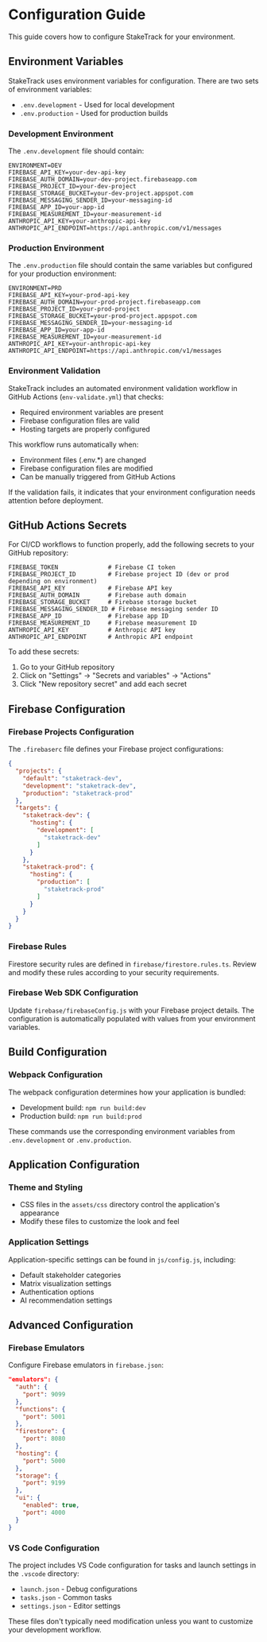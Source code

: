 # Configuration Guide

This guide covers how to configure StakeTrack for your environment.

## Environment Variables

StakeTrack uses environment variables for configuration. There are two sets of environment variables:

- `.env.development` - Used for local development
- `.env.production` - Used for production builds

### Development Environment

The `.env.development` file should contain:

```
ENVIRONMENT=DEV
FIREBASE_API_KEY=your-dev-api-key
FIREBASE_AUTH_DOMAIN=your-dev-project.firebaseapp.com
FIREBASE_PROJECT_ID=your-dev-project
FIREBASE_STORAGE_BUCKET=your-dev-project.appspot.com
FIREBASE_MESSAGING_SENDER_ID=your-messaging-id
FIREBASE_APP_ID=your-app-id
FIREBASE_MEASUREMENT_ID=your-measurement-id
ANTHROPIC_API_KEY=your-anthropic-api-key
ANTHROPIC_API_ENDPOINT=https://api.anthropic.com/v1/messages
```

### Production Environment

The `.env.production` file should contain the same variables but configured for your production environment:

```
ENVIRONMENT=PRD
FIREBASE_API_KEY=your-prod-api-key
FIREBASE_AUTH_DOMAIN=your-prod-project.firebaseapp.com
FIREBASE_PROJECT_ID=your-prod-project
FIREBASE_STORAGE_BUCKET=your-prod-project.appspot.com
FIREBASE_MESSAGING_SENDER_ID=your-messaging-id
FIREBASE_APP_ID=your-app-id
FIREBASE_MEASUREMENT_ID=your-measurement-id
ANTHROPIC_API_KEY=your-anthropic-api-key
ANTHROPIC_API_ENDPOINT=https://api.anthropic.com/v1/messages
```

### Environment Validation

StakeTrack includes an automated environment validation workflow in GitHub Actions (`env-validate.yml`) that checks:

- Required environment variables are present
- Firebase configuration files are valid
- Hosting targets are properly configured

This workflow runs automatically when:
- Environment files (.env.*) are changed
- Firebase configuration files are modified
- Can be manually triggered from GitHub Actions

If the validation fails, it indicates that your environment configuration needs attention before deployment.

## GitHub Actions Secrets

For CI/CD workflows to function properly, add the following secrets to your GitHub repository:

```
FIREBASE_TOKEN              # Firebase CI token
FIREBASE_PROJECT_ID         # Firebase project ID (dev or prod depending on environment)
FIREBASE_API_KEY            # Firebase API key
FIREBASE_AUTH_DOMAIN        # Firebase auth domain
FIREBASE_STORAGE_BUCKET     # Firebase storage bucket
FIREBASE_MESSAGING_SENDER_ID # Firebase messaging sender ID
FIREBASE_APP_ID             # Firebase app ID
FIREBASE_MEASUREMENT_ID     # Firebase measurement ID
ANTHROPIC_API_KEY           # Anthropic API key
ANTHROPIC_API_ENDPOINT      # Anthropic API endpoint
```

To add these secrets:
1. Go to your GitHub repository
2. Click on "Settings" → "Secrets and variables" → "Actions"
3. Click "New repository secret" and add each secret

## Firebase Configuration

### Firebase Projects Configuration

The `.firebaserc` file defines your Firebase project configurations:

```json
{
  "projects": {
    "default": "staketrack-dev",
    "development": "staketrack-dev",
    "production": "staketrack-prod"
  },
  "targets": {
    "staketrack-dev": {
      "hosting": {
        "development": [
          "staketrack-dev"
        ]
      }
    },
    "staketrack-prod": {
      "hosting": {
        "production": [
          "staketrack-prod"
        ]
      }
    }
  }
}
```

### Firebase Rules

Firestore security rules are defined in `firebase/firestore.rules.ts`. Review and modify these rules according to your security requirements.

### Firebase Web SDK Configuration

Update `firebase/firebaseConfig.js` with your Firebase project details. The configuration is automatically populated with values from your environment variables.

## Build Configuration

### Webpack Configuration

The webpack configuration determines how your application is bundled:

- Development build: `npm run build:dev`
- Production build: `npm run build:prod`

These commands use the corresponding environment variables from `.env.development` or `.env.production`.

## Application Configuration

### Theme and Styling

- CSS files in the `assets/css` directory control the application's appearance
- Modify these files to customize the look and feel

### Application Settings

Application-specific settings can be found in `js/config.js`, including:

- Default stakeholder categories
- Matrix visualization settings
- Authentication options
- AI recommendation settings

## Advanced Configuration

### Firebase Emulators

Configure Firebase emulators in `firebase.json`:

```json
"emulators": {
  "auth": {
    "port": 9099
  },
  "functions": {
    "port": 5001
  },
  "firestore": {
    "port": 8080
  },
  "hosting": {
    "port": 5000
  },
  "storage": {
    "port": 9199
  },
  "ui": {
    "enabled": true,
    "port": 4000
  }
}
```

### VS Code Configuration

The project includes VS Code configuration for tasks and launch settings in the `.vscode` directory:

- `launch.json` - Debug configurations
- `tasks.json` - Common tasks
- `settings.json` - Editor settings

These files don't typically need modification unless you want to customize your development workflow. 